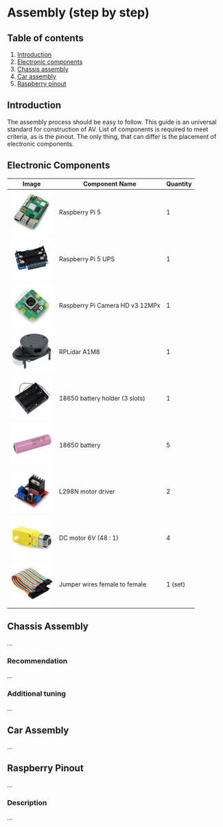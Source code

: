 # Assembly (step by step)

## Table of contents
1. [Introduction](#introduction)
2. [Electronic components](#electronic-components)
3. [Chassis assembly](#chassis-assembly)
4. [Car assembly](#car-assembly)
5. [Raspberry pinout](#pi-pinout)

## Introduction <a name="introduction"></a>
The assembly process should be easy to follow. This guide is an universal standard for construction of AV. List of components is required to meet criteria, as is the pinout. The only thing, that can differ is the placement of electronic components.

## Electronic Components <a name="electronic-components"></a>
| Image                                   | Component Name     | Quantity |
|-----------------------------------------|--------------------|----------|
| <img src="imgs/raspberry-pi.png" width="100" /> | Raspberry Pi 5 | 1 |
| <img src="imgs/raspberry-pi-ups.png" width="100" /> | Raspberry Pi 5 UPS | 1 |
| <img src="imgs/raspberry-pi-camera.png" width="100" /> | Raspberry Pi Camera HD v3 12MPx | 1 |
| <img src="imgs/rplidar.png" width="100" /> | RPLidar A1M8 | 1 |
| <img src="imgs/18650-battery-holder.png" width="100" /> | 18650 battery holder (3 slots) | 1 |
| <img src="imgs/18650-battery.png" width="100" /> | 18650 battery | 5 |
| <img src="imgs/l298n.png" width="100" /> | L298N motor driver | 2 |
| <img src="imgs/dc-motor.png" width="100" /> | DC motor 6V (48 : 1) | 4 |
| <img src="imgs/jumper-wires.png" width="100" /> | Jumper wires female to female | 1 (set) |

## Chassis Assembly <a name="chassis-assembly"></a>
...

### Recommendation
...

### Additional tuning
...

## Car Assembly <a name="car-assembly"></a>
...

## Raspberry Pinout <a name="pi-pinout"></a>
...

### Description
...